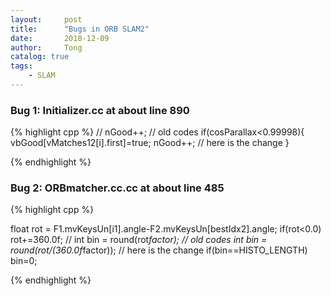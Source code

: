 ```yaml
---
layout:     post
title:      "Bugs in ORB SLAM2"
date:       2018-12-09
author:     Tong
catalog: true
tags:
    - SLAM
---
```


### Bug 1: Initializer.cc at about line 890

{% highlight cpp %}
// nGood++;       // old codes
if(cosParallax<0.99998){
  vbGood[vMatches12[i].first]=true;
  nGood++;        // here is the change
}

{% endhighlight %}


### Bug 2: ORBmatcher.cc.cc at about line 485

{% highlight cpp %}

float rot = F1.mvKeysUn[i1].angle-F2.mvKeysUn[bestIdx2].angle;
if(rot<0.0)
    rot+=360.0f;
    // int bin = round(rot*factor);           // old codes
       int bin = round(rot/(360.0f*factor));  // here is the change
if(bin==HISTO_LENGTH)
    bin=0;

{% endhighlight %}
